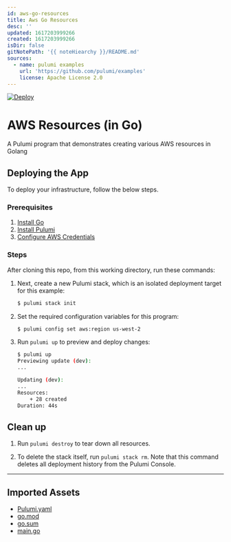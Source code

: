 ```yaml
---
id: aws-go-resources
title: Aws Go Resources
desc: ''
updated: 1617203999266
created: 1617203999266
isDir: false
gitNotePath: '{{ noteHiearchy }}/README.md'
sources:
  - name: pulumi examples
    url: 'https://github.com/pulumi/examples'
    license: Apache License 2.0
---
```

[![Deploy](https://get.pulumi.com/new/button.svg)](https://app.pulumi.com/new)

# AWS Resources (in Go)

A Pulumi program that demonstrates creating various AWS resources in Golang

## Deploying the App

To deploy your infrastructure, follow the below steps.

### Prerequisites

1. [Install Go](https://golang.org/doc/install)
2. [Install Pulumi](https://www.pulumi.com/docs/get-started/install/)
3. [Configure AWS Credentials](https://www.pulumi.com/docs/intro/cloud-providers/aws/setup/)

### Steps

After cloning this repo, from this working directory, run these commands:

1. Next, create a new Pulumi stack, which is an isolated deployment target for this example:

   ```bash
   $ pulumi stack init
   ```

2. Set the required configuration variables for this program:

   ```bash
   $ pulumi config set aws:region us-west-2
   ```

3. Run `pulumi up` to preview and deploy changes:

   ```bash
   $ pulumi up
   Previewing update (dev):
   ...

   Updating (dev):
   ...
   Resources:
       + 28 created
   Duration: 44s
   ```

## Clean up

1. Run `pulumi destroy` to tear down all resources.

2. To delete the stack itself, run `pulumi stack rm`. Note that this command deletes all deployment history from the Pulumi Console.

* * *

## Imported Assets

- [Pulumi.yaml](/assets/pulumi.yaml)
- [go.mod](/assets/go.mod)
- [go.sum](/assets/go.sum)
- [main.go](/assets/main.go)

